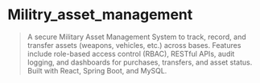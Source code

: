 # Militry_asset_management
> A secure Military Asset Management System to track, record, and transfer assets (weapons, vehicles, etc.) across bases. Features include role-based access control (RBAC), RESTful APIs, audit logging, and dashboards for purchases, transfers, and asset status. Built with React, Spring Boot, and MySQL.
